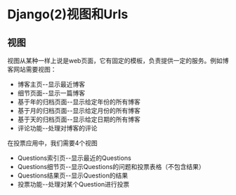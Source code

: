# Django(2)视图和Urls

## 视图
视图从某种一样上说是web页面，它有固定的模板，负责提供一定的服务。例如博客网站需要视图：
+   博客主页--显示最近博客
+   细节页面--显示一篇博客
+   基于年的归档页面--显示给定年份的所有博客
+   基于月的归档页面--显示给定月份的所有博客
+   基于天的归档页面--显示给定日期的所有博客
+   评论功能--处理对博客的评论

在投票应用中，我们需要4个视图
+   Questions索引页--显示最近的Questions
+   Questions细节页--显示Questions的问题和投票表格（不包含结果）
+   Questions结果页--显示Question的结果
+   投票功能--处理对某个Question进行投票